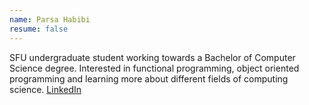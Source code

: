 ```yaml
---
name: Parsa Habibi
resume: false
---
```


SFU undergraduate student working towards a Bachelor of Computer Science degree. Interested in functional programming, object oriented programming and learning more about different fields of computing science. [LinkedIn](https://www.linkedin.com/in/parsa-habibi)